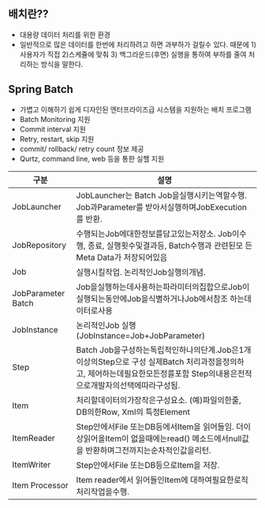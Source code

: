 ## 배치란??
+ 대용량 데이터 처리를 위한 환경
+ 일반적으로 많은 데이터를 한번에 처리하려고 하면 과부하가 걸릴수 있다. 때문에 1) 사용자가 직접 2)스케쥴에 맞춰 3) 백그라운드(후면) 실행을
통하여 부하를 줄여 처리하는 방식을 말한다.

## Spring Batch
+ 가볍고 이해하기 쉽게 디자인된 엔터프라이즈급 시스템을 지원하는 배치 프로그램
+ Batch Monitoring 지원
+ Commit interval 지원
+ Retry, restart, skip 지원
+ commit/ rollback/ retry count 정보 제공
+ Qurtz, command line, web 등을 통한 실핼 지원


구분 | 설명
---|---
JobLauncher | JobLauncher는 Batch Job을실행시키는역할수행. Job과Parameter를 받아서실행하며JobExecution를 반환. 
JobRepository | 수행되는Job에대한정보를담고있는저장소. Job이수행, 종료, 실행횟수및결과등, Batch수행과 관련된모 든Meta Data가 저장되어있음
Job | 실행시킬작업. 논리적인Job실행의개념. 
JobParameter Batch | Job을실행하는데사용하는파라미터의집합으로Job이실행되는동안에Job을식별하거나Job에서참조 하는데이터로사용 
JobInstance | 논리적인Job 실행(JobInstance=Job+JobParameter) 
Step | Batch Job을구성하는독립적인하나의단계.Job은1개이상의Step으로 구성 실제Batch 처리과정을정의하고, 제어하는데필요한모든정를포함 Step의내용은전적으로개발자의선택에따라구성됨.
Item | 처리할데이터의가장작은구성요소. (예)파일의한줄, DB의한Row, Xml의 특정Element 
ItemReader | Step안에서File 또는DB등에서Item을 읽어들임. 더이상읽어올Item이 없을때에는read() 메소드에서null값을 반환하며그전까지는순차적인값을리턴. 
ItemWriter | Step안에서File 또는DB등으로Item을 저장.
Item Processor | Item reader에서 읽어들인Item에 대하여필요한로직처리작업을수행.
